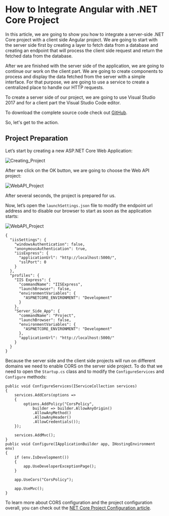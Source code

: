 # How to Integrate Angular with .NET Core Project
In this article, we are going to show you how to integrate a server-side .NET Core project with a client side Angular project. We are going to start with the server side first by creating a layer to fetch data from a database and creating an endpoint that will process the client side request and return the fetched data from the database.

After we are finished with the server side of the application, we are going to continue our work on the client part. We are going to create components to process and display the data fetched from the server with a simple interface. For that purpose, we are going to use a service to create a centralized place to handle our HTTP requests.

To create a server side of our project, we are going to use Visual Studio 2017 and for a client part the Visual Studio Code editor.

To download the complete source code check out [GitHub](https://github.com/MarinkoSpasojevic/awesome-fullstack-tutorials/tree/master/angular/angular-dotnetcore-integration/Code).

So, let's get to the action.

## Project Preparation
Let’s start by creating a new ASP.NET Core Web Application:

![Creating_Project](https://github.com/MarinkoSpasojevic/awesome-fullstack-tutorials/blob/master/angular/angular-dotnetcore-integration/Images/01-Creating_Project.png)

After we click on the OK button, we are going to choose the Web API project:

![WebAPI_Project](https://github.com/MarinkoSpasojevic/awesome-fullstack-tutorials/blob/master/angular/angular-dotnetcore-integration/Images/02-WebAPI_Project.png)

After several seconds, the project is prepared for us.

Now, let’s open the `launchSettings.json` file to modify the endpoint url address and to disable our browser to start as soon as the application starts:

![WebAPI_Project](https://github.com/MarinkoSpasojevic/awesome-fullstack-tutorials/blob/master/angular/angular-dotnetcore-integration/Images/03-LaunchSettings.png)

```
{
  "iisSettings": {
    "windowsAuthentication": false,
    "anonymousAuthentication": true,
    "iisExpress": {
      "applicationUrl": "http://localhost:5000/",
      "sslPort": 0
    }
  },
  "profiles": {
    "IIS Express": {
      "commandName": "IISExpress",
      "launchBrowser": false,
      "environmentVariables": {
        "ASPNETCORE_ENVIRONMENT": "Development"
      }
    },
    "Server_Side_App": {
      "commandName": "Project",
      "launchBrowser": false,
      "environmentVariables": {
        "ASPNETCORE_ENVIRONMENT": "Development"
      },
      "applicationUrl": "http://localhost:5000/"
    }
  }
}
```

Because the server side and the client side projects will run on different domains we need to enable CORS on the server side project. To do that we need to open the `Startup.cs` class and to modify the `ConfigureServices` and `Configure` methods:

```
public void ConfigureServices(IServiceCollection services)
{
    services.AddCors(options =>
    {
        options.AddPolicy("CorsPolicy",
            builder => builder.AllowAnyOrigin()
            .AllowAnyMethod()
            .AllowAnyHeader()
            .AllowCredentials());
    });

    services.AddMvc();
}
public void Configure(IApplicationBuilder app, IHostingEnvironment env)
{
    if (env.IsDevelopment())
    {
        app.UseDeveloperExceptionPage();
    }

    app.UseCors("CorsPolicy");

    app.UseMvc();
}
```

To learn more about CORS configuration and the project configuration overall, you can check out the [NET Core Project Configuration article](https://code-maze.com/net-core-web-development-part2/).
